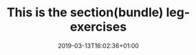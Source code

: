 ---
title: "This is the section(bundle) leg-exercises"
date: 2019-03-13T16:02:36+01:00
draft: false 
# headless: true
---